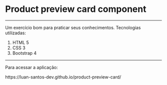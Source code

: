 <h1>Product preview card component</h1>
<hr>
<p>
 Um exercício bom para praticar seus conhecimentos.
 Tecnologias utilizadas:
 <ol>
  <li>HTML 5</li>
  <li>CSS 3</li>
  <li>Bootstrap 4</li>
 </ol>
</p>
<hr>
<p>
 Para acessar a aplicação:
</p>
https://luan-santos-dev.github.io/product-preview-card/
